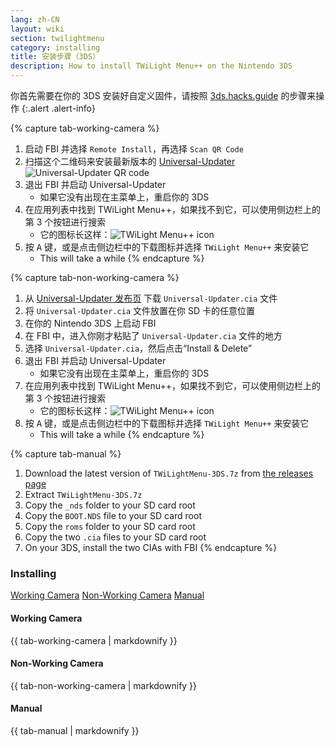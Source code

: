 ```yaml
---
lang: zh-CN
layout: wiki
section: twilightmenu
category: installing
title: 安装步骤（3DS）
description: How to install TWiLight Menu++ on the Nintendo 3DS
---
```


你首先需要在你的 3DS 安装好自定义固件，请按照 [3ds.hacks.guide](https://3ds.hacks.guide) 的步骤来操作
{:.alert .alert-info}

{% capture tab-working-camera %}
1. 启动 FBI 并选择 `Remote Install`，再选择 `Scan QR Code`
1. 扫描这个二维码来安装最新版本的 [Universal-Updater](https://github.com/Universal-Team/Universal-Updater)<br> ![Universal-Updater QR code](https://db.universal-team.net/assets/images/qr/universal-updater.cia.png)
1. 退出 FBI 并启动 Universal-Updater
   - 如果它没有出现在主菜单上，重启你的 3DS
1. 在应用列表中找到 TWiLight Menu++，如果找不到它，可以使用侧边栏上的第 3 个按钮进行搜索
   - 它的图标长这样：![TWiLight Menu++ icon](https://raw.githubusercontent.com/DS-Homebrew/TWiLightMenu/master/booter/icon.bmp)
1. 按 <kbd class="face">A</kbd> 键，或是点击侧边栏中的下载图标并选择 `TWiLight Menu++` 来安装它
   - This will take a while
{% endcapture %}

{% capture tab-non-working-camera %}
1. 从 [ Universal-Updater 发布页](https://github.com/Universal-Team/Universal-Updater/releases) 下载 `Universal-Updater.cia` 文件
1. 将 `Universal-Updater.cia` 文件放置在你 SD 卡的任意位置
1. 在你的 Nintendo 3DS 上启动 FBI
1. 在 FBI 中，进入你刚才粘贴了 `Universal-Updater.cia` 文件的地方
1. 选择 `Universal-Updater.cia`，然后点击“Install & Delete”
1. 退出 FBI 并启动 Universal-Updater
   - 如果它没有出现在主菜单上，重启你的 3DS
1. 在应用列表中找到 TWiLight Menu++，如果找不到它，可以使用侧边栏上的第 3 个按钮进行搜索
   - 它的图标长这样：![TWiLight Menu++ icon](https://raw.githubusercontent.com/DS-Homebrew/TWiLightMenu/master/booter/icon.bmp)
1. 按 <kbd class="face">A</kbd> 键，或是点击侧边栏中的下载图标并选择 `TWiLight Menu++` 来安装它
   - This will take a while
{% endcapture %}

{% capture tab-manual %}
1. Download the latest version of `TWiLightMenu-3DS.7z` from [the releases page](https://github.com/DS-Homebrew/TWiLightMenu/releases)
1. Extract `TWiLightMenu-3DS.7z`
1. Copy the `_nds` folder to your SD card root
1. Copy the `BOOT.NDS` file to your SD card root
1. Copy the `roms` folder to your SD card root
1. Copy the two `.cia` files to your SD card root
1. On your 3DS, install the two CIAs with FBI
{% endcapture %}

### Installing

<div class="tab-container">
   <div class="pb-3">
      <a class="tab-link btn btn-outline-secondary tab-default" href="#tab-working-camera" onclick="openTab(event, event.currentTarget)" data-tab-name="working-camera">Working Camera</a>
      <a class="tab-link btn btn-outline-secondary" href="#tab-non-working-camera" onclick="openTab(event, event.currentTarget)" data-tab-name="non-working-camera">Non-Working Camera</a>
      <a class="tab-link btn btn-outline-secondary" href="#tab-manual" onclick="openTab(event, event.currentTarget)" data-tab-name="manual">Manual</a>
   </div>
   <div id="tab-working-camera">
      <noscript><h4>Working Camera</h4></noscript>
      {{ tab-working-camera | markdownify }}
   </div>
   <div id="tab-non-working-camera">
      <noscript><h4>Non-Working Camera</h4></noscript>
      {{ tab-non-working-camera | markdownify }}
   </div>
   <div id="tab-manual">
      <noscript><h4>Manual</h4></noscript>
      {{ tab-manual | markdownify }}
   </div>
</div>
